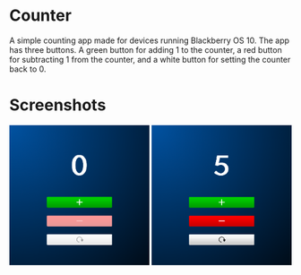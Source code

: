 # Counter
A simple counting app made for devices running Blackberry OS 10. The app has three buttons. A green button for adding 1 to the counter, a red button for subtracting 1 from the counter, and a white button for setting the counter back to 0.

# Screenshots
<img src="https://raw.githubusercontent.com/BeardedFish/Counter/master/Screenshots/screenshot1.png" width="250">
<img src="https://raw.githubusercontent.com/BeardedFish/Counter/master/Screenshots/screenshot2.png" width="250">

